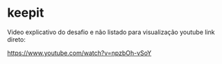 # keepit

Video explicativo do desafio e não listado para visualização youtube
link direto:

   https://www.youtube.com/watch?v=npzbOh-vSoY
